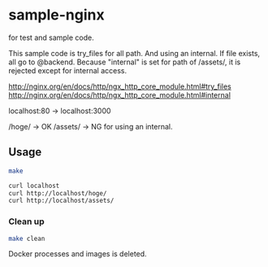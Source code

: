 # sample-nginx
for test and sample code.

This sample code is try_files for all path. And using an internal. If file exists, all go to @backend. Because "internal" is set for path of /assets/, it is rejected except for internal access.

http://nginx.org/en/docs/http/ngx_http_core_module.html#try_files
http://nginx.org/en/docs/http/ngx_http_core_module.html#internal

localhost:80 -> localhost:3000

/hoge/ -> OK
/assets/ -> NG for using an internal.

## Usage

```sh
make
```

```sh
curl localhost
curl http://localhost/hoge/
curl http://localhost/assets/
```

### Clean up

```sh
make clean
```
Docker processes and images is deleted.
